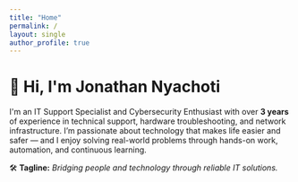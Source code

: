 ```yaml
---
title: "Home"
permalink: /
layout: single
author_profile: true
---
```



# 👋 Hi, I'm Jonathan Nyachoti


I'm an IT Support Specialist and Cybersecurity Enthusiast with over **3 years** of experience in technical support, hardware troubleshooting, and network infrastructure. I’m passionate about technology that makes life easier and safer — and I enjoy solving real-world problems through hands-on work, automation, and continuous learning.

🛠 **Tagline:** *Bridging people and technology through reliable IT solutions.*
